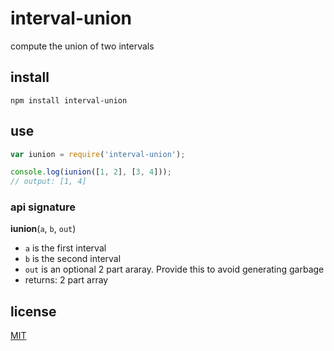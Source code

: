 # interval-union

compute the union of two intervals

## install

`npm install interval-union`

## use

```javascript
var iunion = require('interval-union');

console.log(iunion([1, 2], [3, 4]));
// output: [1, 4]
```

### api signature

__iunion__(`a`, `b`, `out`)

* `a` is the first interval
* `b` is the second interval
* `out` is an optional 2 part araray. Provide this to avoid generating garbage
* returns: 2 part array

## license

[MIT](LICENSE.txt)
